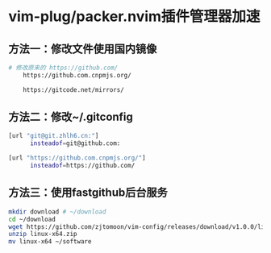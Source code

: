 # vim-plug/packer.nvim插件管理器加速

## 方法一：修改文件使用国内镜像

```bash
# 修改原来的 https://github.com/
    https://github.com.cnpmjs.org/

    https://gitcode.net/mirrors/
```

## 方法二：修改~/.gitconfig

```bash
[url "git@git.zhlh6.cn:"]
      insteadof=git@github.com:

[url "https://github.com.cnpmjs.org/"]
      insteadof=https://github.com/
```

## 方法三：使用fastgithub后台服务

```bash
mkdir download # ~/download
cd ~/download
wget https://github.com/zjtomoon/vim-config/releases/download/v1.0.0/linux-x64.zip
unzip linux-x64.zip
mv linux-x64 ~/software
```
